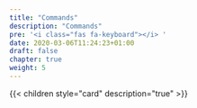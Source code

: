 ```yaml
---
title: "Commands"
description: "Commands"
pre: '<i class="fas fa-keyboard"></i> '
date: 2020-03-06T11:24:23+01:00
draft: false
chapter: true
weight: 5
---
```



{{< children style="card" description="true"  >}}
